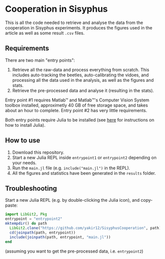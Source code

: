 # Cooperation in Sisyphus
This is all the code needed to retrieve and analyse the data from the cooperation in Sisyphus experiments. It produces the figures used in the article as well as some result `.csv` files.

## Requirements
There are two main "entry points":
1. Retrieve all the raw-data and process everything from scratch. This includes auto-tracking the beetles, auto-calibrating the vidoes, and processing all the data used in the analysis, as well as the figures and stats.
2. Retrieve the pre-processed data and analyse it (resulting in the stats).

Entry point #1 requires Matlab™ and Matlab™'s Computer Vision System toolbox installed, approximetly 40 GB of free storage space, and takes about an hour to complete. Entry point #2 has very little requirements. 

Both entry points require Julia to be installed (see [here](https://julialang.org/downloads/) for instructions on how to install Julia).

## How to use
1. Download this repository.
2. Start a new Julia REPL inside `entrypoint1` or `entrypoint2` depending on your needs.
3. Run the `main.jl` file (e.g. `include("main.jl")` in the REPL).
4. All the figures and statistics have been generated in the `results` folder.

## Troubleshooting
Start a new Julia REPL (e.g. by double-clicking the Julia icon), and copy-paste:
```julia
import LibGit2, Pkg
entrypoint = "entrypoint2"
mktempdir() do path
  LibGit2.clone("https://github.com/yakir12/SisyphusCooperation", path) 
  cd(joinpath(path, entrypoint))
  include(joinpath(path, entrypoint, "main.jl"))
end
```
(assuming you want to get the pre-processed data, i.e. `entrypoint2`)
